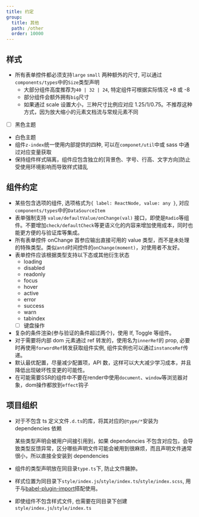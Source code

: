 ```yaml
---
title: 约定
group:
  title: 其他
  path: /other
  order: 10000
---
```


## 样式

- 所有表单控件都必须支持`large` `small` 两种额外的尺寸, 可以通过`components/types`中的`Size`类型声明
  - 大部分组件高度推荐为`40 | 32 | 24`, 特定组件可根据实际情况 +8 或 -8
  - 部分组件会额外拥有`big`尺寸
  - 如果通过 scale 设置大小，三种尺寸比例应对应 1.25/1/0.75。不推荐这种方式，因为放大缩小的元素文档流与常规元素不同
- [ ] 黑色主题
- 白色主题
- 组件`z-index`统一使用内部提供的四种, 可以在`componet/util`中或 sass 中通过对应变量获取
- 保持组件样式隔离，组件应包含独立的[背景色、字号、行高、文字方向]防止受使用环境影响而导致样式错乱

## 组件约定

- 某些包含选项的组件, 选项格式为`{ label: ReactNode, value: any }`, 对应`components/types`中的`DataSourceItem`
- 表单强制支持 `value/defaultValue/onChange(val)` 接口，即使是`Radio`等组件。不要增加`check/defaultCheck`等更语义化的内容来增加使用成本，同时也能更方便的与验证库等集成。
- 所有表单控件 onChange 首参应输出直接可用的 value 类型，而不是未处理的特殊类型。类似`antd`时间控件的`onChange(moment)`，对使用者不友好。
- 表单控件应该根据类型支持以下态或其他衍生状态
  - loading
  - disabled
  - readonly
  - focus
  - hover
  - active
  - error
  - success
  - warn
  - tabindex
  - [ ] 键盘操作
- 复杂的条件渲染(参与验证的条件超过两个)，使用 If, Toggle 等组件。
- 对于需要将内部 dom 元素通过 ref 转发的，使用名为`innerRef`的 prop, 必要时再使用`forwordRef`转发获取组件实例, 组件实例也可以通过`instanceRef`传递。
- 默认最优配置，尽量减少配置项，API 数，这样可以大大减少学习成本，并且降低出现破坏性变更的可能性。
- 在可能需要SSR的组件中不要在render中使用`document`、`window`等浏览器对象，dom操作都放到`effect`钩子

## 项目组织

- 对于不包含 ts 定义文件`.d.ts`的库，将其对应的`@type/*`安装为 dependencies 依赖

  某些类型声明会被用户间接引用到，如果 dependencies 不包含对应包，会导致类型反馈异常，区分哪些声明文件可能会被用到很麻烦，而且声明文件通常很小，所以直接全安装到 dependencies

- 组件的类型声明放在同目录`type.ts`下, 防止文件臃肿。
- 样式位置为同目录下`style/index.js`/`style/index.ts`/`style/index.scss`, 用于与[babel-plugin-import](https://github.com/ant-design/babel-plugin-import)搭配使用。
- 即使组件不包含样式文件, 也需要在同目录下创建`style/index.js`/`style/index.ts`
